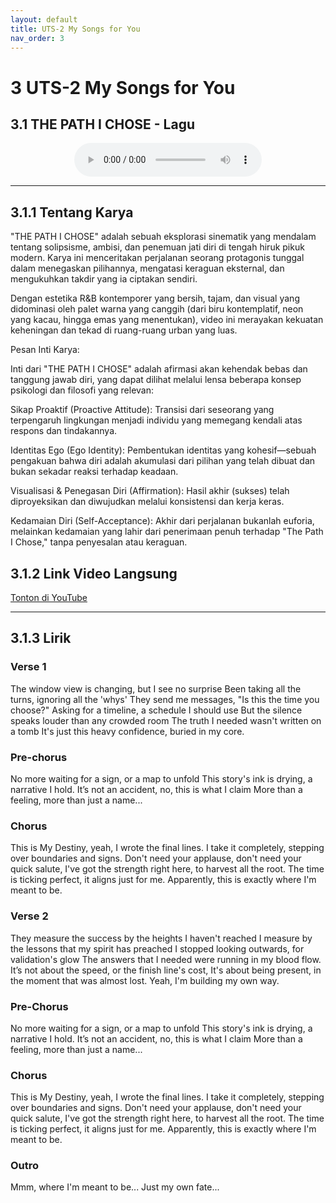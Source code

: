 ```yaml
---
layout: default
title: UTS-2 My Songs for You
nav_order: 3
---
```


# 3 UTS-2 My Songs for You

## 3.1 THE PATH I CHOSE - Lagu

<div align="center">
    <audio controls>
        <source src="assets/lagugw.mp3" type="audio/mpeg">
        Browser Anda tidak mendukung elemen audio.
    </audio>
</div>

---

## 3.1.1 Tentang Karya

"THE PATH I CHOSE" adalah sebuah eksplorasi sinematik yang mendalam tentang solipsisme, ambisi, dan penemuan jati diri di tengah hiruk pikuk modern. Karya ini menceritakan perjalanan seorang protagonis tunggal dalam menegaskan pilihannya, mengatasi keraguan eksternal, dan mengukuhkan takdir yang ia ciptakan sendiri.

Dengan estetika R&B kontemporer yang bersih, tajam, dan visual yang didominasi oleh palet warna yang canggih (dari biru kontemplatif, neon yang kacau, hingga emas yang menentukan), video ini merayakan kekuatan keheningan dan tekad di ruang-ruang urban yang luas.

Pesan Inti Karya:

Inti dari "THE PATH I CHOSE" adalah afirmasi akan kehendak bebas dan tanggung jawab diri, yang dapat dilihat melalui lensa beberapa konsep psikologi dan filosofi yang relevan:

Sikap Proaktif (Proactive Attitude): Transisi dari seseorang yang terpengaruh lingkungan menjadi individu yang memegang kendali atas respons dan tindakannya.

Identitas Ego (Ego Identity): Pembentukan identitas yang kohesif—sebuah pengakuan bahwa diri adalah akumulasi dari pilihan yang telah dibuat dan bukan sekadar reaksi terhadap keadaan.

Visualisasi & Penegasan Diri (Affirmation): Hasil akhir (sukses) telah diproyeksikan dan diwujudkan melalui konsistensi dan kerja keras.

Kedamaian Diri (Self-Acceptance): Akhir dari perjalanan bukanlah euforia, melainkan kedamaian yang lahir dari penerimaan penuh terhadap "The Path I Chose," tanpa penyesalan atau keraguan.

## 3.1.2 Link Video Langsung

[Tonton di YouTube](https://www.youtube.com/watch?v=dQw4w9WgXcQ)

---

## 3.1.3 Lirik

### Verse 1

The window view is changing, but I see no surprise Been taking all the turns, ignoring all the 'whys' They send me messages, "Is this the time you choose?" Asking for a timeline, a schedule I should use But the silence speaks louder than any crowded room The truth I needed wasn't written on a tomb It's just this heavy confidence, buried in my core.

### Pre-chorus

No more waiting for a sign, or a map to unfold This story's ink is drying, a narrative I hold. It’s not an accident, no, this is what I claim More than a feeling, more than just a name...

### Chorus

This is My Destiny, yeah, I wrote the final lines. I take it completely, stepping over boundaries and signs. Don't need your applause, don't need your quick salute, I've got the strength right here, to harvest all the root. The time is ticking perfect, it aligns just for me. Apparently, this is exactly where I'm meant to be.

### Verse 2

They measure the success by the heights I haven't reached I measure by the lessons that my spirit has preached I stopped looking outwards, for validation's glow The answers that I needed were running in my blood flow. It’s not about the speed, or the finish line's cost, It's about being present, in the moment that was almost lost. Yeah, I'm building my own way.

### Pre-Chorus

No more waiting for a sign, or a map to unfold This story's ink is drying, a narrative I hold. It’s not an accident, no, this is what I claim More than a feeling, more than just a name...

### Chorus

This is My Destiny, yeah, I wrote the final lines. I take it completely, stepping over boundaries and signs. Don't need your applause, don't need your quick salute, I've got the strength right here, to harvest all the root. The time is ticking perfect, it aligns just for me. Apparently, this is exactly where I'm meant to be.

### Outro

Mmm, where I'm meant to be... Just my own fate...
